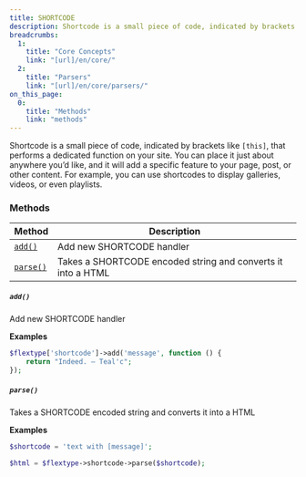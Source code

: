 ```yaml
---
title: SHORTCODE
description: Shortcode is a small piece of code, indicated by brackets like `[this]`, that performs a dedicated function on your site.
breadcrumbs:
  1:
    title: "Core Concepts"
    link: "[url]/en/core/"
  2:
    title: "Parsers"
    link: "[url]/en/core/parsers/"
on_this_page:
  0:
    title: "Methods"
    link: "methods"
---
```


Shortcode is a small piece of code, indicated by brackets like `[this]`, that performs a dedicated function on your site. You can place it just about anywhere you’d like, and it will add a specific feature to your page, post, or other content. For example, you can use shortcodes to display galleries, videos, or even playlists.

### <a name="methods"></a> Methods

| Method | Description |
|---|---|
| <a href="#parse"><code>add()</code></a> | Add new SHORTCODE handler |
| <a href="#parse"><code>parse()</code></a> | Takes a SHORTCODE encoded string and converts it into a HTML |

##### <a name="add"></a> `add()`

Add new SHORTCODE handler

**Examples**

```php
$flextype['shortcode']->add('message', function () {
    return "Indeed. – Teal'c";
});
```

##### <a name="parse"></a> `parse()`

Takes a SHORTCODE encoded string and converts it into a HTML

**Examples**

```php
$shortcode = 'text with [message]';

$html = $flextype->shortcode->parse($shortcode);
```
